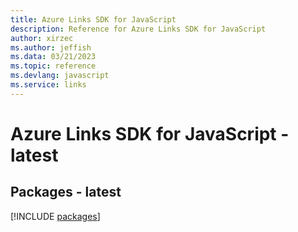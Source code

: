 ```yaml
---
title: Azure Links SDK for JavaScript
description: Reference for Azure Links SDK for JavaScript
author: xirzec
ms.author: jeffish
ms.data: 03/21/2023
ms.topic: reference
ms.devlang: javascript
ms.service: links
---
```

# Azure Links SDK for JavaScript - latest
## Packages - latest
[!INCLUDE [packages](links-index.md)]